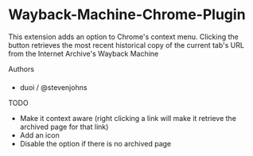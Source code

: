 # Wayback-Machine-Chrome-Plugin
This extension adds an option to Chrome's context menu. Clicking the button retrieves the most recent historical copy of the current tab's URL from the Internet Archive's Wayback Machine


Authors
####

- duoi / @stevenjohns

TODO

- Make it context aware (right clicking a link will make it retrieve the archived page for that link)
- Add an icon
- Disable the option if there is no archived page